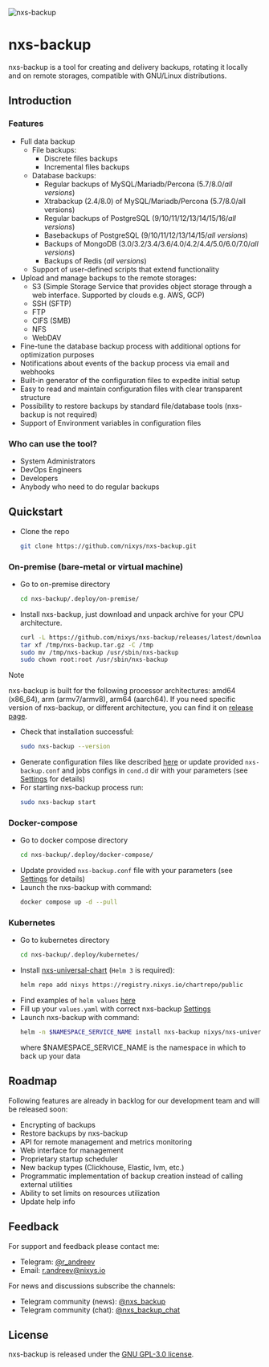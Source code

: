 ![nxs-backup](https://github.com/nixys/nxs-backup/assets/28505813/20d0da34-eb6e-4ae4-a5c9-24845407400f)

# nxs-backup

nxs-backup is a tool for creating and delivery backups, rotating it locally and on remote storages, compatible with
GNU/Linux distributions.

## Introduction

### Features

- Full data backup
  - File backups:
    - Discrete files backups
    - Incremental files backups
  - Database backups:
    - Regular backups of MySQL/Mariadb/Percona (5.7/8.0/_all versions_)
    - Xtrabackup (2.4/8.0) of MySQL/Mariadb/Percona (5.7/8.0/all versions)
    - Regular backups of PostgreSQL (9/10/11/12/13/14/15/16/_all versions_)
    - Basebackups of PostgreSQL (9/10/11/12/13/14/15/_all versions_)
    - Backups of MongoDB (3.0/3.2/3.4/3.6/4.0/4.2/4.4/5.0/6.0/7.0/_all versions_)
    - Backups of Redis (_all versions_)
  - Support of user-defined scripts that extend functionality
- Upload and manage backups to the remote storages:
  - S3 (Simple Storage Service that provides object storage through a web interface. Supported by clouds e.g. AWS, GCP)
  - SSH (SFTP)
  - FTP
  - CIFS (SMB)
  - NFS
  - WebDAV
- Fine-tune the database backup process with additional options for optimization purposes
- Notifications about events of the backup process via email and webhooks
- Built-in generator of the configuration files to expedite initial setup
- Easy to read and maintain configuration files with clear transparent structure
- Possibility to restore backups by standard file/database tools (nxs-backup is not required)
- Support of Environment variables in configuration files

### Who can use the tool?

- System Administrators
- DevOps Engineers
- Developers
- Anybody who need to do regular backups

## Quickstart

- Clone the repo
  ```sh
  git clone https://github.com/nixys/nxs-backup.git
  ```
  
### On-premise (bare-metal or virtual machine)

- Go to on-premise directory
  ```sh
  cd nxs-backup/.deploy/on-premise/
  ```
- Install nxs-backup, just download and unpack archive for your CPU architecture.
  ```sh
  curl -L https://github.com/nixys/nxs-backup/releases/latest/download/nxs-backup-amd64.tar.gz -o /tmp/nxs-backup.tar.gz
  tar xf /tmp/nxs-backup.tar.gz -C /tmp
  sudo mv /tmp/nxs-backup /usr/sbin/nxs-backup
  sudo chown root:root /usr/sbin/nxs-backup
  ```
> [!NOTE]
> nxs-backup is built for the following processor architectures: amd64 (x86_64), arm (armv7/armv8), arm64 (aarch64).
> If you need specific version of nxs-backup, or different architecture, you can find it on [release page](https://github.com/nixys/nxs-backup/releases).
- Check that installation successful:
  ```sh
  sudo nxs-backup --version
  ```
- Generate configuration files like described [here](docs/USEFUL_INFO.md#generate-configuration-files) or update
  provided `nxs-backup.conf` and jobs configs in `cond.d` dir with your parameters (see [Settings](/docs/settings/README.md) for details)
- For starting nxs-backup process run:
  ```sh
  sudo nxs-backup start
  ```

### Docker-compose

- Go to docker compose directory
  ```sh
  cd nxs-backup/.deploy/docker-compose/
  ```
- Update provided `nxs-backup.conf` file with your parameters (see [Settings](/docs/settings/README.md) for details)
- Launch the nxs-backup with command:
  ```sh
  docker compose up -d --pull
  ```

### Kubernetes

- Go to kubernetes directory
  ```sh
  cd nxs-backup/.deploy/kubernetes/
  ```
- Install [nxs-universal-chart](https://github.com/nixys/nxs-universal-chart) (`Helm 3` is required):
  ```sh
  helm repo add nixys https://registry.nixys.io/chartrepo/public
  ```
- Find examples of `helm values` [here](/docs/example/kubernetes/README.md)
- Fill up your `values.yaml` with correct nxs-backup [Settings](/docs/settings/README.md)
- Launch nxs-backup with command:
  ```sh
  helm -n $NAMESPACE_SERVICE_NAME install nxs-backup nixys/nxs-universal-chart -f values.yaml
  ```
  where $NAMESPACE_SERVICE_NAME is the namespace in which to back up your data

## Roadmap

Following features are already in backlog for our development team and will be released soon:

- Encrypting of backups
- Restore backups by nxs-backup
- API for remote management and metrics monitoring
- Web interface for management
- Proprietary startup scheduler
- New backup types (Clickhouse, Elastic, lvm, etc.)
- Programmatic implementation of backup creation instead of calling external utilities
- Ability to set limits on resources utilization
- Update help info

## Feedback

For support and feedback please contact me:

- Telegram: [@r_andreev](https://t.me/r_andreev)
- Email: r.andreev@nixys.io

For news and discussions subscribe the channels:

- Telegram community (news): [@nxs_backup](https://t.me/nxs_backup)
- Telegram community (chat): [@nxs_backup_chat](https://t.me/nxs_backup_chat)

## License

nxs-backup is released under the [GNU GPL-3.0 license](LICENSE).
